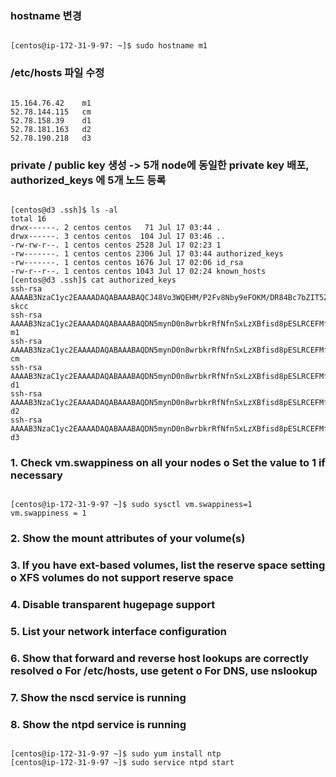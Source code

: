 ### hostname 변경
<pre><code>
[centos@ip-172-31-9-97: ~]$ sudo hostname m1
</code></pre>

### /etc/hosts 파일 수정
<pre><code>
15.164.76.42	m1
52.78.144.115	cm
52.78.158.39	d1
52.78.181.163	d2
52.78.190.218	d3
</code></pre>

### private / public key 생성 -> 5개 node에 동일한 private key 배포, authorized_keys 에 5개 노드 등록
<pre><code>
[centos@d3 .ssh]$ ls -al
total 16
drwx------. 2 centos centos   71 Jul 17 03:44 .
drwx------. 3 centos centos  104 Jul 17 03:46 ..
-rw-rw-r--. 1 centos centos 2528 Jul 17 02:23 1
-rw-------. 1 centos centos 2306 Jul 17 03:44 authorized_keys
-rw-------. 1 centos centos 1676 Jul 17 02:06 id_rsa
-rw-r--r--. 1 centos centos 1043 Jul 17 02:24 known_hosts
[centos@d3 .ssh]$ cat authorized_keys
ssh-rsa AAAAB3NzaC1yc2EAAAADAQABAAABAQCJ48Vo3WQEHM/P2Fv8Nby9eFOKM/DR84Bc7bZIT5ZAKdOuHEq8WgallS2b01grR1tcQ0qJG9UCqDV0gBOhGSUj9AwqjRTNlhijSgSDSmoAqVLgJQViT4LW1NMQwRFeHABlqmGVMCZcB8muriwhIyCyCHJM/gPOFltI4VtV0z6emoofacpody/i4vpNEdMwniMN/ZUttaSdejiA4ShA36KsgrFJgGVNYJzLUfkptAdTI59D+cg4jasISzxAh4sSeMf4LQvcMkK0/VCIUEKcYzFKzyyCLRW3I0b6vFqdXVy4ob3q9/XW5Yv0xLtJ1CyQF0PbhGvOly0VUDJV3RcRVrSv skcc
ssh-rsa AAAAB3NzaC1yc2EAAAADAQABAAABAQDN5mynD0n8wrbkrRfNfnSxLzXBfisd8pESLRCEFMfE2bXaO8O4+/4d3sHPJfiUcGaNxkS2rhgBWBYzu+oU/XiavURrgoMnRxrpJKNanuDP+4Vwq1ISKuKe7nkgpgOrk3M7hKGn51x6wLOUBSc04PHEc6Sj6JxuqcnO8tfHHaSuVLNwGaBKeCTgVrl8PJaSdG7vDxnr1uzCwUbtpE+lEvl9D++nLxdYBs5LEKMaqQN33Ogl5/nuWN37pFXJEpR24l/zYFV/k+dURkg3FUZS8PxC9DFvHQ84yuScoWDbKSpty9NHSuiEjbvSkei+aKIxhLiLCtISkTm8U4JEvbanB1/7 m1
ssh-rsa AAAAB3NzaC1yc2EAAAADAQABAAABAQDN5mynD0n8wrbkrRfNfnSxLzXBfisd8pESLRCEFMfE2bXaO8O4+/4d3sHPJfiUcGaNxkS2rhgBWBYzu+oU/XiavURrgoMnRxrpJKNanuDP+4Vwq1ISKuKe7nkgpgOrk3M7hKGn51x6wLOUBSc04PHEc6Sj6JxuqcnO8tfHHaSuVLNwGaBKeCTgVrl8PJaSdG7vDxnr1uzCwUbtpE+lEvl9D++nLxdYBs5LEKMaqQN33Ogl5/nuWN37pFXJEpR24l/zYFV/k+dURkg3FUZS8PxC9DFvHQ84yuScoWDbKSpty9NHSuiEjbvSkei+aKIxhLiLCtISkTm8U4JEvbanB1/7 cm
ssh-rsa AAAAB3NzaC1yc2EAAAADAQABAAABAQDN5mynD0n8wrbkrRfNfnSxLzXBfisd8pESLRCEFMfE2bXaO8O4+/4d3sHPJfiUcGaNxkS2rhgBWBYzu+oU/XiavURrgoMnRxrpJKNanuDP+4Vwq1ISKuKe7nkgpgOrk3M7hKGn51x6wLOUBSc04PHEc6Sj6JxuqcnO8tfHHaSuVLNwGaBKeCTgVrl8PJaSdG7vDxnr1uzCwUbtpE+lEvl9D++nLxdYBs5LEKMaqQN33Ogl5/nuWN37pFXJEpR24l/zYFV/k+dURkg3FUZS8PxC9DFvHQ84yuScoWDbKSpty9NHSuiEjbvSkei+aKIxhLiLCtISkTm8U4JEvbanB1/7 d1
ssh-rsa AAAAB3NzaC1yc2EAAAADAQABAAABAQDN5mynD0n8wrbkrRfNfnSxLzXBfisd8pESLRCEFMfE2bXaO8O4+/4d3sHPJfiUcGaNxkS2rhgBWBYzu+oU/XiavURrgoMnRxrpJKNanuDP+4Vwq1ISKuKe7nkgpgOrk3M7hKGn51x6wLOUBSc04PHEc6Sj6JxuqcnO8tfHHaSuVLNwGaBKeCTgVrl8PJaSdG7vDxnr1uzCwUbtpE+lEvl9D++nLxdYBs5LEKMaqQN33Ogl5/nuWN37pFXJEpR24l/zYFV/k+dURkg3FUZS8PxC9DFvHQ84yuScoWDbKSpty9NHSuiEjbvSkei+aKIxhLiLCtISkTm8U4JEvbanB1/7 d2
ssh-rsa AAAAB3NzaC1yc2EAAAADAQABAAABAQDN5mynD0n8wrbkrRfNfnSxLzXBfisd8pESLRCEFMfE2bXaO8O4+/4d3sHPJfiUcGaNxkS2rhgBWBYzu+oU/XiavURrgoMnRxrpJKNanuDP+4Vwq1ISKuKe7nkgpgOrk3M7hKGn51x6wLOUBSc04PHEc6Sj6JxuqcnO8tfHHaSuVLNwGaBKeCTgVrl8PJaSdG7vDxnr1uzCwUbtpE+lEvl9D++nLxdYBs5LEKMaqQN33Ogl5/nuWN37pFXJEpR24l/zYFV/k+dURkg3FUZS8PxC9DFvHQ84yuScoWDbKSpty9NHSuiEjbvSkei+aKIxhLiLCtISkTm8U4JEvbanB1/7 d3
</code></pre>


### 1. Check vm.swappiness on all your nodes o Set the value to 1 if necessary
<pre><code>
[centos@ip-172-31-9-97 ~]$ sudo sysctl vm.swappiness=1
vm.swappiness = 1
</code></pre>

### 2. Show the mount attributes of your volume(s)

### 3. If you have ext-based volumes, list the reserve space setting o XFS volumes do not support reserve space

### 4. Disable transparent hugepage support

### 5. List your network interface configuration

### 6. Show that forward and reverse host lookups are correctly resolved o For /etc/hosts, use getent o For DNS, use nslookup

### 7. Show the nscd service is running

### 8. Show the ntpd service is running
<pre><code>
[centos@ip-172-31-9-97 ~]$ sudo yum install ntp
[centos@ip-172-31-9-97 ~]$ sudo service ntpd start
</code></pre>
